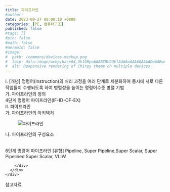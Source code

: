 ```yaml
---
title: 파이프라인
#author: 
date: 2023-09-27 00:00:10 +0800
categories: [PE, 컴퓨터구조]
published: false
#tags: []
#pin: false
#math: false
#mermaid: false
#image:
#  path: /commons/devices-mockup.png
#  lqip: data:image/webp;base64,UklGRpoAAABXRUJQVlA4WAoAAAAQAAAADwAABwAAQUxQSDIAAAARL0AmbZurmr57yyIiqE8oiG0bejIYEQTgqiDA9vqnsUSI6H+oAERp2HZ65qP/VIAWAFZQOCBCAAAA8AEAnQEqEAAIAAVAfCWkAALp8sF8rgRgAP7o9FDvMCkMde9PK7euH5M1m6VWoDXf2FkP3BqV0ZYbO6NA/VFIAAAA
#  alt: Responsive rendering of Chirpy theme on multiple devices.
---
```


<div class="post-wrap">
  <div class="para">
    <div class="para-title">
      I. [개념] 명령어(Instruction)의 처리 과정을 여러 단계로 세분화하여 동시에 서로 다른 작업들이 수행되도록 하여 병렬성을 높이는 명령어수준 병렬 기법
    </div>
    <div class="para-cntnt">
      <div class="para">
        <div class="para-title">
          가. 파이프라인의 정의
        </div>
        <div class="para-cntnt">
          4단계 명령어 파이프라인(IF-ID-OF-EX)
        </div>
      </div>
    </div>
  </div>
  
  <div class="para">
    <div class="para-title">
      II. 파이프라인
    </div>
    <div class="para-cntnt">
      <div class="para">
        <div class="para-title">
          가. 파이프라인의 아키텍처
        </div>
        <div class="para-cntnt">
          <figure class="post-figure">
            <img src="/assets/img/posts/파이프라인.png" alt="파이프라인">
<!--            <figcaption>Source: Unveiling the Metaverse: Exploring Emerging Trends, Multifaceted Perspectives, and Future Challenges</figcaption>-->
          </figure>
        </div>
      </div>
      <div class="para">
        <div class="para-title">
          나. 파이프라인의 구성요소
        </div>
        <div class="para-cntnt">
          <table class="post-table">
          </table>
          6단계 명령어 파이프라인
[유형] Pipeline, Super Pipeline,Super Scalar, Super Pipelined Super Scalar, VLIW

        </div>
      </div>
    </div>
  </div>

  <div class="refr-wrap">
    <div class="refr-title">
        참고자료
    </div>
    <ol class="refr-list">
    <!--    <li>(나현식, 최대선) <a target="_blank" href="https://scienceon.kisti.re.kr/commons/util/originalView.do?cn=JAKO202225948430499&oCn=JAKO202225948430499&dbt=JAKO&journal=NJOU00291864">메타버스 보안 위협 요소 및 대응 방안 검토</a></li>-->
    <!--    <li>(M. Uddin, S. Manickam, H. Ullah, M. Obaidat and A. Dandoush) <a target="_blank" href="https://ieeexplore.ieee.org/abstract/document/10138386">Unveiling the Metaverse: Exploring Emerging Trends, Multifaceted Perspectives, and Future Challenges</a></li>-->
    </ol>
  </div>
</div>
